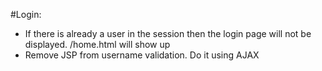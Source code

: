 #Login:
- If there is already a user in the session then the login page will not be displayed. /home.html will show up
- Remove JSP from username validation. Do it using AJAX
